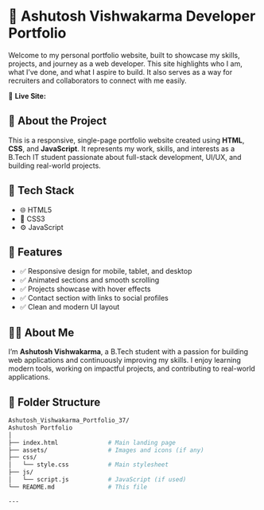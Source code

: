 # 💼 Ashutosh Vishwakarma Developer Portfolio

Welcome to my personal portfolio website, built to showcase my skills, projects, and journey as a web developer. This site highlights who I am, what I’ve done, and what I aspire to build. It also serves as a way for recruiters and collaborators to connect with me easily.

🔗 **Live Site:** []()

## 📌 About the Project

This is a responsive, single-page portfolio website created using **HTML**, **CSS**, and **JavaScript**. It represents my work, skills, and interests as a B.Tech IT student passionate about full-stack development, UI/UX, and building real-world projects.

## 🧰 Tech Stack

- 🌐 HTML5
- 🎨 CSS3
- ⚙️ JavaScript 

## 🚀 Features

- ✅ Responsive design for mobile, tablet, and desktop
- ✅ Animated sections and smooth scrolling
- ✅ Projects showcase with hover effects
- ✅ Contact section with links to social profiles
- ✅ Clean and modern UI layout



## 🧑‍💻 About Me

I’m **Ashutosh Vishwakarma**, a B.Tech student with a passion for building web applications and continuously improving my skills. I enjoy learning modern tools, working on impactful projects, and contributing to real-world applications.

## 📂 Folder Structure
```bash
Ashutosh_Vishwakarma_Portfolio_37/
Ashutosh Portfolio
│
├── index.html              # Main landing page
├── assets/                 # Images and icons (if any)
├── css/
│   └── style.css           # Main stylesheet
├── js/
│   └── script.js           # JavaScript (if used)
└── README.md               # This file

---


